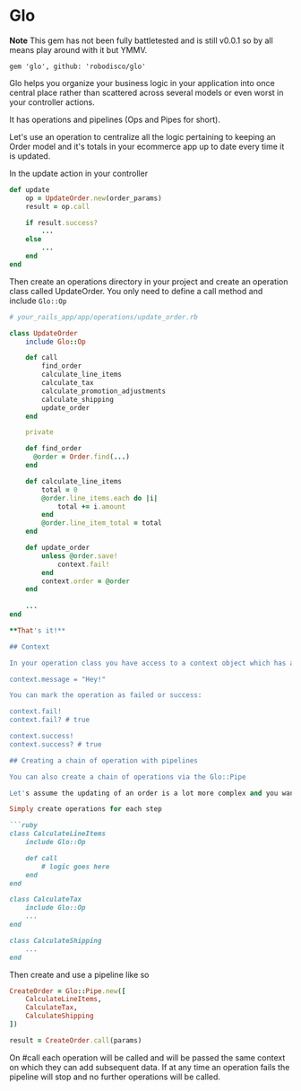 # Glo

**Note** This gem has not been fully battletested and is still v0.0.1 so by all means play around with it but YMMV.

`gem 'glo', github: 'robodisco/glo'`

Glo helps you organize your business logic in your application into once central place rather than scattered across several models or even worst in your controller actions.

It has operations and pipelines (Ops and Pipes for short).

Let's use an operation to centralize all the logic pertaining to keeping an Order model and it's totals in your ecommerce app up to date every time it is updated.

In the update action in your controller 

```ruby
def update
    op = UpdateOrder.new(order_params)
    result = op.call

    if result.success?
        ...
    else
        ...
    end
end
```

Then create an operations directory in your project and create an operation class called UpdateOrder. You only need to define a call method and include `Glo::Op`

```ruby
# your_rails_app/app/operations/update_order.rb

class UpdateOrder
    include Glo::Op

    def call
        find_order
        calculate_line_items
        calculate_tax
        calculate_promotion_adjustments
        calculate_shipping
        update_order
    end

    private

    def find_order
      @order = Order.find(...)
    end

    def calculate_line_items
        total = 0
        @order.line_items.each do |i|
            total += i.amount
        end
        @order.line_item_total = total
    end

    def update_order
        unless @order.save!
            context.fail!
        end
        context.order = @order
    end
    
    ...
end

**That's it!**

## Context

In your operation class you have access to a context object which has all the params you passed during initialization. You can add more data to the context like so

context.message = "Hey!"

You can mark the operation as failed or success:

context.fail! 
context.fail? # true

context.success!
context.success? # true

## Creating a chain of operation with pipelines

You can also create a chain of operations via the Glo::Pipe 

Let's assume the updating of an order is a lot more complex and you want to split the various steps into their own operations.

Simply create operations for each step

```ruby
class CalculateLineItems
    include Glo::Op

    def call
        # logic goes here
    end
end

class CalculateTax
    include Glo::Op
    ...
end

class CalculateShipping
    ...
end
```

Then create and use a pipeline like so

```ruby
CreateOrder = Glo::Pipe.new([
    CalculateLineItems,
    CalculateTax,
    CalculateShipping
])

result = CreateOrder.call(params)
```

On #call each operation will be called and will be passed the same context on which they can add subsequent data. If at any time an operation fails the pipeline will stop and no further operations will be called.











